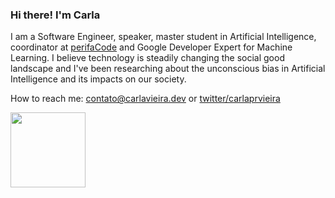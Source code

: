 ### Hi there! I'm Carla

I am a Software Engineer, speaker, master student in Artificial Intelligence, coordinator at [perifaCode](https://perifacode.com/) and Google Developer Expert for Machine Learning. I believe technology is steadily changing the social good landscape and I've been researching about the unconscious bias in Artificial Intelligence and its impacts on our society.

How to reach me: [contato@carlavieira.dev](mailto:contato@carlavieira.dev) or [twitter/carlaprvieira](https://twitter.com/carlaprvieira/)


<img src="https://i.imgur.com/MjeqeUP.gif" width="120">


<!--
**carlaprv/carlaprv** is a ✨ _special_ ✨ repository because its `README.md` (this file) appears on your GitHub profile.
